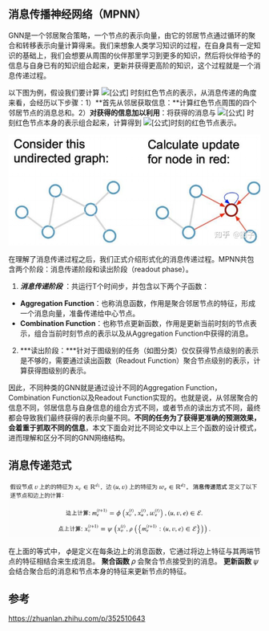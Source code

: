 ## 消息传播神经网络（MPNN）

GNN是一个邻居聚合策略，一个节点的表示向量，由它的邻居节点通过循环的聚合和转移表示向量计算得来。我们来想象人类学习知识的过程，在自身具有一定知识的基础上，我们会想要从周围的伙伴那里学习到更多的知识，然后将伙伴给予的信息与自身已有的知识组合起来，更新并获得更高阶的知识，这个过程就是一个消息传递过程。

以下图为例，假设我们要计算 ![[公式]](https://www.zhihu.com/equation?tex=k) 时刻红色节点的表示，从消息传递的角度来看，会经历以下步骤：1）**首先从邻居获取信息：**计算红色节点周围的四个邻居节点的消息总和。2）**对获得的信息加以利用**：将获得的消息与 ![[公式]](https://www.zhihu.com/equation?tex=%EF%BC%88k-1%29) 时刻红色节点本身的表示组合起来，计算得到 ![[公式]](https://www.zhihu.com/equation?tex=k)时刻的红色节点表示。

![message-passing-1](message-passing-1.jpeg)

在理解了消息传递过程之后，我们正式介绍形式化的消息传递过程。MPNN共包含两个阶段：消息传递阶段和读出阶段（readout phase）。

1. ***消息传递阶段*** ：共运行T个时间步，并包含以下两个子函数：

- **Aggregation Function**：也称消息函数，作用是聚合邻居节点的特征，形成一个消息向量，准备传递给中心节点。
- **Combination Function**：也称节点更新函数，作用是更新当前时刻的节点表示，组合当前时刻节点的表示以及从Aggregation Function中获得的消息。

2. ***读出阶段：***针对于图级别的任务（如图分类）仅仅获得节点级别的表示是不够的，需要通过读出函数（Readout Function）聚合节点级别的表示，计算获得图级别的表示。

因此，不同种类的GNN就是通过设计不同的Aggregation Function，Combination Function以及Readout Function实现的。也就是说，从邻居聚合的信息不同，邻居信息与自身信息的组合方式不同，或者节点的读出方式不同，最终都会导致我们最终获得的表示向量不同。**不同的任务为了获得更准确的预测效果，会着重于抓取不同的信息**，本文下面会对比不同论文中以上三个函数的设计模式，进而理解和区分不同的GNN网络结构。

## 消息传递范式

![message-passing-formula](message-passing-formula.png)

在上面的等式中， 𝜙是定义在每条边上的消息函数，它通过将边上特征与其两端节点的特征相结合来生成消息。 **聚合函数** 𝜌 会聚合节点接受到的消息。 **更新函数** 𝜓 会结合聚合后的消息和节点本身的特征来更新节点的特征。

## 参考

https://zhuanlan.zhihu.com/p/352510643